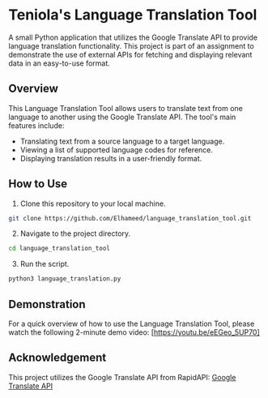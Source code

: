# Teniola's Language Translation Tool

A small Python application that utilizes the Google Translate API to provide language translation functionality. This project is part of an assignment to demonstrate the use of external APIs for fetching and displaying relevant data in an easy-to-use format.

## Overview

This Language Translation Tool allows users to translate text from one language to another using the Google Translate API. The tool's main features include:

- Translating text from a source language to a target language.
- Viewing a list of supported language codes for reference.
- Displaying translation results in a user-friendly format.

## How to Use

1. Clone this repository to your local machine.

```bash
git clone https://github.com/Elhameed/language_translation_tool.git
```
2. Navigate to the project directory.

```bash
cd language_translation_tool
```
3. Run the script.
```bash
python3 language_translation.py
```
## Demonstration
For a quick overview of how to use the Language Translation Tool, please watch the following 2-minute demo video: [https://youtu.be/eEGeo_5UP70]

## Acknowledgement
This project utilizes the Google Translate API from RapidAPI: [Google Translate API](https://rapidapi.com/opteka-opteka-default/api/google-translate105)

